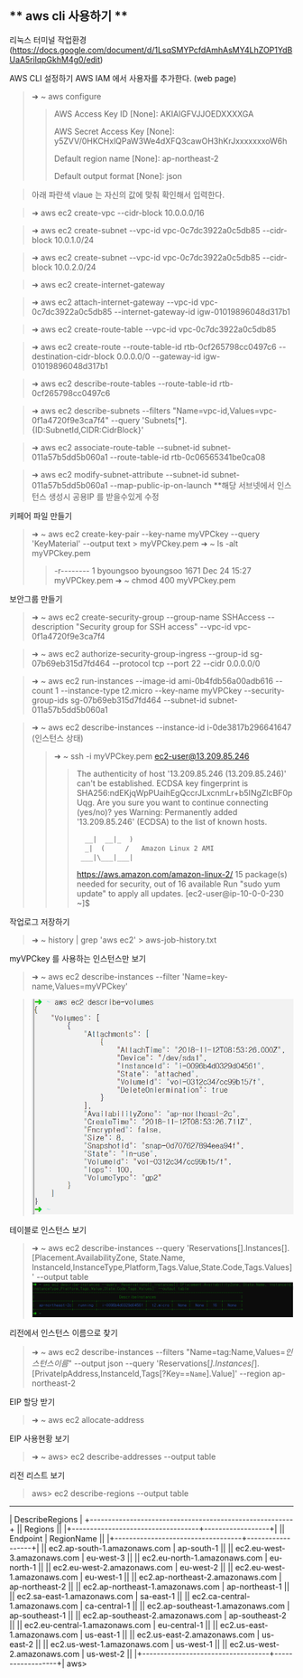 ** aws cli 사용하기 ** 
-----

리눅스 터미널 작업환경
(https://docs.google.com/document/d/1LsqSMYPcfdAmhAsMY4LhZOP1YdBUaA5rilqpGkhM4g0/edit)



AWS CLI 설정하기
AWS IAM 에서 사용자를 추가한다. (web page)


>➜ ~ aws configure
>>AWS Access Key ID [None]: AKIAIGFVJJOEDXXXXGA
>>
>>AWS Secret Access Key [None]: y5ZVV/0HKCHxlQPaW3We4dXFQ3cawOH3hKrJxxxxxxxoW6h
>>
>>Default region name [None]: ap-northeast-2
>>
>>Default output format [None]: json

>아래 파란색 vlaue 는 자신의 값에 맞춰 확인해서 입력한다.

>➜ aws ec2 create-vpc --cidr-block 10.0.0.0/16

>➜ aws ec2 create-subnet --vpc-id vpc-0c7dc3922a0c5db85 --cidr-block 10.0.1.0/24

>➜ aws ec2 create-subnet --vpc-id vpc-0c7dc3922a0c5db85 --cidr-block 10.0.2.0/24

>➜ aws ec2 create-internet-gateway

>➜ aws ec2 attach-internet-gateway --vpc-id vpc-0c7dc3922a0c5db85 --internet-gateway-id igw-01019896048d317b1

>➜ aws ec2 create-route-table --vpc-id vpc-0c7dc3922a0c5db85

>➜ aws ec2 create-route --route-table-id rtb-0cf265798cc0497c6 --destination-cidr-block 0.0.0.0/0 --gateway-id igw-01019896048d317b1

>➜ aws ec2 describe-route-tables --route-table-id rtb-0cf265798cc0497c6

>➜ aws ec2 describe-subnets --filters "Name=vpc-id,Values=vpc-0f1a4720f9e3ca7f4" --query 'Subnets[*].{ID:SubnetId,CIDR:CidrBlock}'

>➜ aws ec2 associate-route-table --subnet-id subnet-011a57b5dd5b060a1 --route-table-id rtb-0c06565341be0ca08

>➜ aws ec2 modify-subnet-attribute --subnet-id subnet-011a57b5dd5b060a1 --map-public-ip-on-launch **해당 서브넷에서 인스턴스 생성시 공용IP 를 받을수있게 수정

키페어 파일 만들기
>➜  ~ aws ec2 create-key-pair --key-name myVPCkey --query 'KeyMaterial' --output text > myVPCkey.pem
>➜  ~ ls -alt myVPCkey.pem
>>-r-------- 1 byoungsoo byoungsoo 1671 Dec 24 15:27 myVPCkey.pem
>➜  ~ chmod 400 myVPCkey.pem

보안그룹 만들기
> ➜  ~ aws ec2 create-security-group --group-name SSHAccess --description "Security group for SSH access" --vpc-id vpc-0f1a4720f9e3ca7f4

> ➜  ~ aws ec2 authorize-security-group-ingress --group-id sg-07b69eb315d7fd464 --protocol tcp --port 22 --cidr 0.0.0.0/0

> ➜  ~ aws ec2 run-instances --image-id ami-0b4fdb56a00adb616 --count 1 --instance-type t2.micro --key-name myVPCkey --security-group-ids sg-07b69eb315d7fd464 --subnet-id subnet-011a57b5dd5b060a1

> ➜  ~ aws ec2 describe-instances --instance-id i-0de3817b296641647  (인스턴스 상태)
>>➜  ~ ssh -i myVPCkey.pem ec2-user@13.209.85.246
>>>The authenticity of host '13.209.85.246 (13.209.85.246)' can't be established.
>>>ECDSA key fingerprint is SHA256:ndEKjqWpPUaihEgQccrJLxcnmLr+b5INgZlcBF0pUqg.
>>>Are you sure you want to continue connecting (yes/no)? yes
>>>Warning: Permanently added '13.209.85.246' (ECDSA) to the list of known hosts.
>>>
>>>       __|  __|_  )
>>>       _|  (     /   Amazon Linux 2 AMI
>>>      ___|\___|___|
>>>
>>>https://aws.amazon.com/amazon-linux-2/
>>>15 package(s) needed for security, out of 16 available
>>>Run "sudo yum update" to apply all updates.
>>>[ec2-user@ip-10-0-0-230 ~]$


작업로그 저장하기 
>➜  ~ history | grep 'aws ec2' > aws-job-history.txt

myVPCkey 를 사용하는 인스턴스만 보기
>➜  ~ aws ec2 describe-instances --filter 'Name=key-name,Values=myVPCkey'

> ![메뉴](https://github.com/dockerdongjin/aws-network-examples/blob/master/case12/images/img00.png)

테이블로 인스턴스 보기
>➜  ~ aws ec2 describe-instances --query 'Reservations[].Instances[].[Placement.AvailabilityZone, State.Name, InstanceId,InstanceType,Platform,Tags.Value,State.Code,Tags.Values]' --output table
> ![메뉴](https://github.com/dockerdongjin/aws-network-examples/blob/master/case12/images/img01.png)

리전에서 인스턴스 이름으로 찾기
>➜  ~ aws ec2 describe-instances --filters "Name=tag:Name,Values=*인스턴스이름*" --output json --query 'Reservations[*].Instances[*].[PrivateIpAddress,InstanceId,Tags[?Key==`Name`].Value]' --region ap-northeast-2

EIP 할당 받기
>➜  ~ aws ec2 allocate-address

EIP 사용현황 보기
>➜  ~ aws> ec2 describe-addresses --output table

리전 리스트 보기
>aws> ec2 describe-regions --output table
----------------------------------------------------------
|                     DescribeRegions                    |
+--------------------------------------------------------+
||                        Regions                       ||
|+-----------------------------------+------------------+|
||             Endpoint              |   RegionName     ||
|+-----------------------------------+------------------+|
||  ec2.ap-south-1.amazonaws.com     |  ap-south-1      ||
||  ec2.eu-west-3.amazonaws.com      |  eu-west-3       ||
||  ec2.eu-north-1.amazonaws.com     |  eu-north-1      ||
||  ec2.eu-west-2.amazonaws.com      |  eu-west-2       ||
||  ec2.eu-west-1.amazonaws.com      |  eu-west-1       ||
||  ec2.ap-northeast-2.amazonaws.com |  ap-northeast-2  ||
||  ec2.ap-northeast-1.amazonaws.com |  ap-northeast-1  ||
||  ec2.sa-east-1.amazonaws.com      |  sa-east-1       ||
||  ec2.ca-central-1.amazonaws.com   |  ca-central-1    ||
||  ec2.ap-southeast-1.amazonaws.com |  ap-southeast-1  ||
||  ec2.ap-southeast-2.amazonaws.com |  ap-southeast-2  ||
||  ec2.eu-central-1.amazonaws.com   |  eu-central-1    ||
||  ec2.us-east-1.amazonaws.com      |  us-east-1       ||
||  ec2.us-east-2.amazonaws.com      |  us-east-2       ||
||  ec2.us-west-1.amazonaws.com      |  us-west-1       ||
||  ec2.us-west-2.amazonaws.com      |  us-west-2       ||
|+-----------------------------------+------------------+|
aws>
